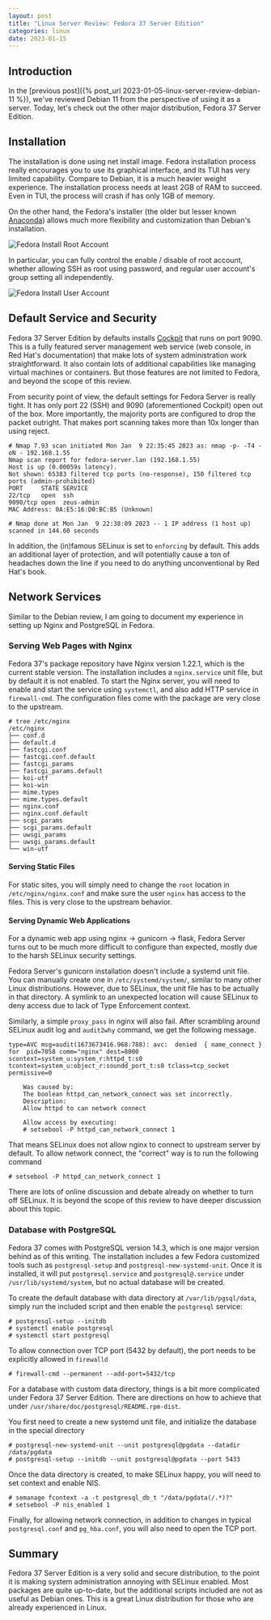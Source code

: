 ```yaml
---
layout: post
title: "Linux Server Review: Fedora 37 Server Edition"
categories: linux
date: 2023-01-15
---
```


## Introduction
In the [previous post]({% post_url 2023-01-05-linux-server-review-debian-11 %}), we've reviewed Debian 11 from the perspective of using it as a server. Today, let's check out the other major distribution, Fedora 37 Server Edition.

## Installation
The installation is done using net install image. Fedora installation process really encourages you to use its graphical interface, and its TUI has very limited capability. Compare to Debian, it is a much heavier weight experience. The installation process needs at least 2GB of RAM to succeed. Even in TUI, the process will crash if has only 1GB of memory.

On the other hand, the Fedora's installer (the older but lesser known [Anaconda](https://anaconda-installer.readthedocs.io/en/latest/)) allows much more flexibility and customization than Debian's installation. 

![Fedora Install Root Account](/assets/fedora_install_custom_root_setting.png)

In particular, you can fully control the enable / disable of root account, whether allowing SSH as root using password, and regular user account's group setting all independently.

![Fedora Install User Account](/assets/fedora_install_user_creation.png)

## Default Service and Security
Fedora 37 Server Edition by defaults installs [Cockpit](https://cockpit-project.org/) that runs on port 9090. This is a fully featured server management web service (web console, in Red Hat's documentation) that make lots of system administration work straightforward. It also contain lots of additional capabilities like managing virtual machines or containers. But those features are not limited to Fedora, and beyond the scope of this review.

From security point of view, the default settings for Fedora Server is really tight. It has only port 22 (SSH) and 9090 (aforementioned Cockpit) open out of the box. More importantly, the majority ports are configured to drop the packet outright. That makes port scanning takes more than 10x longer than using reject.
```
# Nmap 7.93 scan initiated Mon Jan  9 22:35:45 2023 as: nmap -p- -T4 -oN - 192.168.1.55
Nmap scan report for fedora-server.lan (192.168.1.55)
Host is up (0.00059s latency).
Not shown: 65383 filtered tcp ports (no-response), 150 filtered tcp ports (admin-prohibited)
PORT     STATE SERVICE
22/tcp   open  ssh
9090/tcp open  zeus-admin
MAC Address: 0A:E5:16:D0:BC:B5 (Unknown)

# Nmap done at Mon Jan  9 22:38:09 2023 -- 1 IP address (1 host up) scanned in 144.60 seconds
```

In addition, the (in)famous SELinux is set to `enforcing` by default. This adds an additional layer of protection, and will potentially cause a ton of headaches down the line if you need to do anything unconventional by Red Hat's book.

## Network Services
Similar to the Debian review, I am going to document my experience in setting up Nginx and PostgreSQL in Fedora.

### Serving Web Pages with Nginx
Fedora 37's package repository have Nginx version 1.22.1, which is the current stable version. The installation includes a `nginx.service` unit file, but by default it is not enabled. To start the Nginx server, you will need to enable and start the service using `systemctl`, and also add HTTP service in `firewall-cmd`. The configuration files come with the package are very close to the upstream.
```
# tree /etc/nginx
/etc/nginx
├── conf.d
├── default.d
├── fastcgi.conf
├── fastcgi.conf.default
├── fastcgi_params
├── fastcgi_params.default
├── koi-utf
├── koi-win
├── mime.types
├── mime.types.default
├── nginx.conf
├── nginx.conf.default
├── scgi_params
├── scgi_params.default
├── uwsgi_params
├── uwsgi_params.default
└── win-utf
```

#### Serving Static Files
For static sites, you will simply need to change the `root` location in `/etc/nginx/nginx.conf` and make sure the user `nginx` has access to the files. This is very close to the upstream behavior. 

#### Serving Dynamic Web Applications
For a dynamic web app using nginx -> gunicorn -> flask, Fedora Server turns out to be much more difficult to configure than expected, mostly due to the harsh SELinux security settings.

Fedora Server's gunicorn installation doesn't include a systemd unit file. You can manually create one in `/etc/systemd/system/`, similar to many other Linux distributions. However, due to SELinux, the unit file has to be actually in that directory. A symlink to an unexpected location will cause SELinux to deny access due to lack of Type Enforcement context.

Similarly, a simple `proxy_pass` in nginx will also fail. After scrambling around SELinux audit log and `audit2why` command, we get the following message.
```
type=AVC msg=audit(1673673416.968:788): avc:  denied  { name_connect } for  pid=7058 comm="nginx" dest=8000 scontext=system_u:system_r:httpd_t:s0 tcontext=system_u:object_r:soundd_port_t:s0 tclass=tcp_socket permissive=0

	Was caused by:
	The boolean httpd_can_network_connect was set incorrectly.
	Description:
	Allow httpd to can network connect

	Allow access by executing:
	# setsebool -P httpd_can_network_connect 1
```
That means SELinux does not allow nginx to connect to upstream server by default. To allow network connect, the "correct" way is to run the following command
```
# setsebool -P httpd_can_network_connect 1
```

 There are lots of online discussion and debate already on whether to turn off SELinux. It is beyond the scope of this review to have deeper discussion about this topic.

### Database with PostgreSQL
Fedora 37 comes with PostgreSQL version 14.3, which is one major version behind as of this writing. The installation includes a few Fedora customized tools such as `postgresql-setup` and `postgresql-new-systemd-unit`. Once it is installed, it will put `postgresql.service` and `postgresql@.service` under `/usr/lib/systemd/system`, but no actual database will be created.

To create the default database with data directory at `/var/lib/pgsql/data`, simply run the included script and then enable the `postgresql` service:
```
# postgresql-setup --initdb
# systemctl enable postgresql
# systemctl start postgresql
```
To allow connection over TCP port (5432 by default), the port needs to be explicitly allowed in `firewalld`
```
# firewall-cmd --permanent --add-port=5432/tcp
```

For a database with custom data directory, things is a bit more complicated under Fedora 37 Server Edition. There are directions on how to achieve that under `/usr/share/doc/postgresql/README.rpm-dist`. 

You first need to create a new systemd unit file, and initialize the database in the special directory 
```
# postgresql-new-systemd-unit --unit postgresql@pgdata --datadir /data/pgdata
# postgresql-setup --initdb --unit postgresql@pgdata --port 5433
```
Once the data directory is created, to make SELinux happy, you will need to set context and enable NIS.
```
# semanage fcontext -a -t postgresql_db_t "/data/pgdata(/.*)?"
# setsebool -P nis_enabled 1
```
Finally, for allowing network connection, in addition to changes in typical `postgresql.conf` and `pg_hba.conf`, you will also need to open the TCP port.

## Summary
Fedora 37 Server Edition is a very solid and secure distribution, to the point it is making system administration annoying with SELinux enabled. Most packages are quite up-to-date, but the additional scripts included are not as useful as Debian ones. This is a great Linux distribution for those who are already experienced in Linux. 